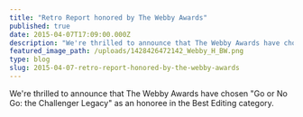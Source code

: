 ```yaml
---
title: "Retro Report honored by The Webby Awards"
published: true
date: 2015-04-07T17:09:00.000Z
description: "We're thrilled to announce that The Webby Awards have chosen \"Go or No Go: the Challenger Legacy\" as an honoree in the Best Editing category. "
featured_image_path: /uploads/1428426472142_Webby_H_BW.png
type: blog
slug: 2015-04-07-retro-report-honored-by-the-webby-awards
---
```


We're thrilled to announce that The Webby Awards have chosen "Go or No Go: the Challenger Legacy" as an honoree in the Best Editing category.

